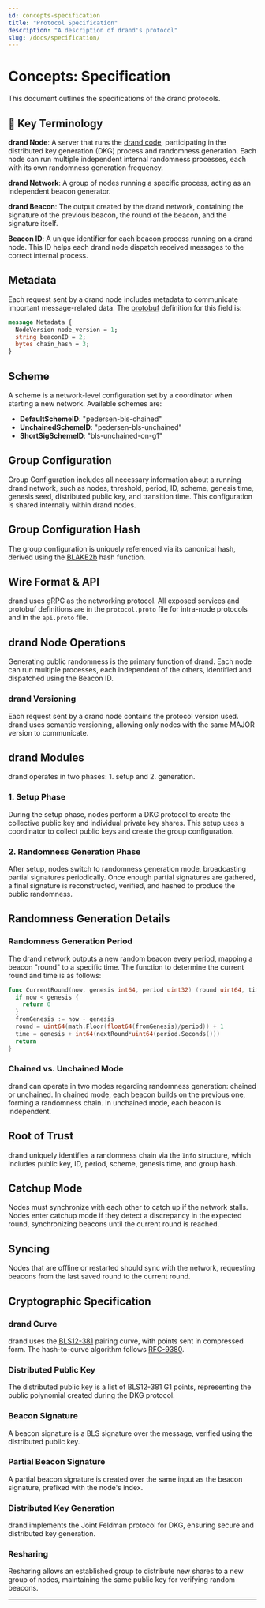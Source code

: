 ```yaml
---
id: concepts-specification
title: "Protocol Specification"
description: "A description of drand's protocol"
slug: /docs/specification/
---
```

# Concepts: Specification

This document outlines the specifications of the drand protocols.

## 📕 Key Terminology

**drand Node**: A server that runs the [drand code](https://github.com/drand/drand/), participating in the distributed key generation (DKG) process and randomness generation. Each node can run multiple independent internal randomness processes, each with its own randomness generation frequency.

**drand Network**: A group of nodes running a specific process, acting as an independent beacon generator.

**drand Beacon**: The output created by the drand network, containing the signature of the previous beacon, the round of the beacon, and the signature itself.

**Beacon ID**: A unique identifier for each beacon process running on a drand node. This ID helps each drand node dispatch received messages to the correct internal process.

## Metadata

Each request sent by a drand node includes metadata to communicate important message-related data. The [protobuf](https://en.wikipedia.org/wiki/Protocol_Buffers) definition for this field is:

```protobuf
message Metadata {
  NodeVersion node_version = 1;
  string beaconID = 2;
  bytes chain_hash = 3;
}
```

## Scheme

A scheme is a network-level configuration set by a coordinator when starting a new network. Available schemes are:

- **DefaultSchemeID**: "pedersen-bls-chained"
- **UnchainedSchemeID**: "pedersen-bls-unchained"
- **ShortSigSchemeID**: "bls-unchained-on-g1"

## Group Configuration

Group Configuration includes all necessary information about a running drand network, such as nodes, threshold, period, ID, scheme, genesis time, genesis seed, distributed public key, and transition time. This configuration is shared internally within drand nodes.

## Group Configuration Hash

The group configuration is uniquely referenced via its canonical hash, derived using the [BLAKE2b](https://en.wikipedia.org/wiki/BLAKE_(hash_function)) hash function.

## Wire Format & API

drand uses [gRPC](https://en.wikipedia.org/wiki/GRPC) as the networking protocol. All exposed services and protobuf definitions are in the `protocol.proto` file for intra-node protocols and in the `api.proto` file.

## drand Node Operations

Generating public randomness is the primary function of drand. Each node can run multiple processes, each independent of the others, identified and dispatched using the Beacon ID.

### drand Versioning

Each request sent by a drand node contains the protocol version used. drand uses semantic versioning, allowing only nodes with the same MAJOR version to communicate.

## drand Modules

drand operates in two phases: 1. setup and 2. generation.

### 1. Setup Phase

During the setup phase, nodes perform a DKG protocol to create the collective public key and individual private key shares. This setup uses a coordinator to collect public keys and create the group configuration.

### 2. Randomness Generation Phase

After setup, nodes switch to randomness generation mode, broadcasting partial signatures periodically. Once enough partial signatures are gathered, a final signature is reconstructed, verified, and hashed to produce the public randomness.

## Randomness Generation Details

### Randomness Generation Period

The drand network outputs a new random beacon every period, mapping a beacon "round" to a specific time. The function to determine the current round and time is as follows:

```go
func CurrentRound(now, genesis int64, period uint32) (round uint64, time int64) {
  if now < genesis {
    return 0
  }
  fromGenesis := now - genesis
  round = uint64(math.Floor(float64(fromGenesis)/period)) + 1
  time = genesis + int64(nextRound*uint64(period.Seconds()))
  return
}
```

### Chained vs. Unchained Mode

drand can operate in two modes regarding randomness generation: chained or unchained. In chained mode, each beacon builds on the previous one, forming a randomness chain. In unchained mode, each beacon is independent.

## Root of Trust

drand uniquely identifies a randomness chain via the `Info` structure, which includes public key, ID, period, scheme, genesis time, and group hash.

## Catchup Mode

Nodes must synchronize with each other to catch up if the network stalls. Nodes enter catchup mode if they detect a discrepancy in the expected round, synchronizing beacons until the current round is reached.

## Syncing

Nodes that are offline or restarted should sync with the network, requesting beacons from the last saved round to the current round.

## Cryptographic Specification

### drand Curve

drand uses the [BLS12-381](https://en.wikipedia.org/wiki/BLS_digital_signature#BLS12-381) pairing curve, with points sent in compressed form. The hash-to-curve algorithm follows [RFC-9380](https://datatracker.ietf.org/doc/rfc9380/).

### Distributed Public Key

The distributed public key is a list of BLS12-381 G1 points, representing the public polynomial created during the DKG protocol.

### Beacon Signature

A beacon signature is a BLS signature over the message, verified using the distributed public key.

### Partial Beacon Signature

A partial beacon signature is created over the same input as the beacon signature, prefixed with the node's index.

### Distributed Key Generation

drand implements the Joint Feldman protocol for DKG, ensuring secure and distributed key generation.

### Resharing

Resharing allows an established group to distribute new shares to a new group of nodes, maintaining the same public key for verifying random beacons.

---
